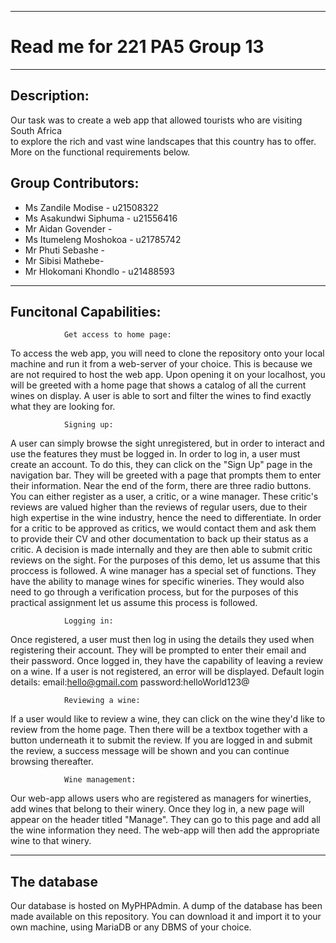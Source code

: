 ******************************************************************
# Read me for 221 PA5 Group 13
******************************************************************
## Description:
Our task was to create a web app that allowed tourists who are visiting South Africa\
to explore the rich and vast wine landscapes that this country has to offer.\
More on the functional requirements below.

## Group Contributors:
- Ms Zandile Modise - u21508322
- Ms Asakundwi Siphuma - u21556416
- Mr Aidan Govender - 
- Ms Itumeleng Moshokoa - u21785742
- Mr Phuti Sebashe - 
- Mr Sibisi Mathebe- 
- Mr Hlokomani Khondlo - u21488593

*****************************************************************
## Funcitonal Capabilities:
                Get access to home page:
                
To access the web app, you will need to clone the repository onto your
local machine and run it from a web-server of your choice. This is because
we are not required to host the web app.
Upon opening it on your localhost, you will be greeted with a home page that
shows a catalog of all the current wines on display. A user is able to sort
and filter the wines to find exactly what they are looking for.

                Signing up:

A user can simply browse the sight unregistered, but in order to interact and
use the features they must be logged in. In order to log in, a user must create an
account. To do this, they can click on the "Sign Up" page in the navigation bar.
They will  be greeted with a page that prompts them to enter their information.
Near the end of the form, there are three radio buttons. You can either register as a user,
a critic, or a wine manager.
These critic's reviews are valued higher than the reviews of regular users, due to
their high expertise in the wine industry, hence the need to differentiate.
In order for a critic to be approved as critics, we would contact them and ask them to
provide their CV and other documentation to back up their status as a critic. A decision
is made internally and they are then able to submit critic reviews on the sight.
For the purposes of this demo, let us assume that this proccess is followed.
A wine manager has a special set of functions. They have the ability to manage wines
for specific wineries. They would also need to go through a verification process, but
for the purposes of this practical assignment let us assume this process is followed.

                Logging in:
                        
Once registered, a user must then log in using the details they used when registering their account.
They will be prompted to enter their email and their password. Once logged in, they have the
capability of leaving a review on a wine.
If a user is not registered, an error will be displayed.
Default login details: email:hello@gmail.com
                       password:helloWorld123@

                Reviewing a wine:
                        
If a user would like to review a wine, they can click on the wine they'd like to review from the
home page. Then there will be a textbox together with a button underneath it to submit the review.
If you are logged in and submit the review, a success message will be shown and you can 
continue browsing thereafter.

                Wine management:
Our web-app allows users who are registered as managers for winerties, add wines that belong to their
winery. Once they log in, a new page will appear on the header titled "Manage". They can go to this page
and add all the wine information they need. The web-app will then add the appropriate wine to that
winery.
*****************************************************************
## The database

Our database is hosted on MyPHPAdmin. A dump of the database has been made available on this repository.
You can download it and import it to your own machine, using MariaDB or any DBMS of your choice.

